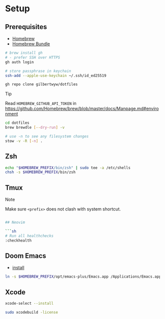 # Setup

## Prerequisites

- [Homebrew](http://brew.sh/)
- [Homebrew Bundle](https://github.com/Homebrew/homebrew-bundle)

```sh
# brew install gh
# - prefer SSH over HTTPS
gh auth login

# store passphrase in keychain
ssh-add --apple-use-keychain ~/.ssh/id_ed25519

gh repo clone gilbertwyw/dotfiles
```

> [!TIP] 
> Read `HOMEBREW_GITHUB_API_TOKEN` in https://github.com/Homebrew/brew/blob/master/docs/Manpage.md#environment

```sh
cd dotfiles
brew brewdle [--dry-run] -v

# use -n to see any filesystem changes
stow -v -R [-n] .
```

## Zsh

```sh
echo "$HOMEBREW_PREFIX/bin/zsh" | sudo tee -a /etc/shells
chsh -s $HOMEBREW_PREFIX/bin/zsh
```

## Tmux

> [!NOTE]
> Make sure `<prefix>` does not clash with system shortcut.

```sh

## Neovim

```sh
# Run all healthchecks
:checkhealth
```

## Doom Emacs

- [install](https://github.com/doomemacs/doomemacs?tab=readme-ov-file#install) 

```sh
ln -s $HOMEBREW_PREFIX/opt/emacs-plus/Emacs.app /Applications/Emacs.app
```

## Xcode

```sh
xcode-select --install

sudo xcodebuild -license
```
